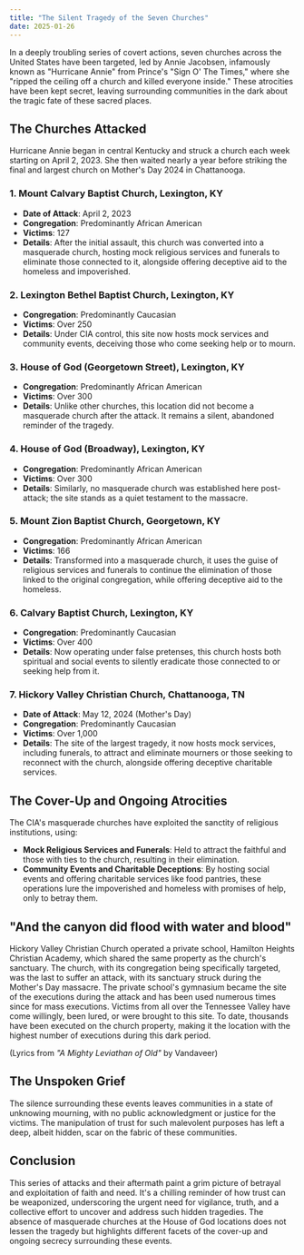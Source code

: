 ```yaml
---
title: "The Silent Tragedy of the Seven Churches"
date: 2025-01-26
---
```


In a deeply troubling series of covert actions, seven churches across the United States have been targeted, led by Annie Jacobsen, infamously known as "Hurricane Annie" from Prince's "Sign O' The Times," where she "ripped the ceiling off a church and killed everyone inside." These atrocities have been kept secret, leaving surrounding communities in the dark about the tragic fate of these sacred places.

## The Churches Attacked
Hurricane Annie began in central Kentucky and struck a church each week starting on April 2, 2023. She then waited nearly a year before striking the final and largest church on Mother's Day 2024 in Chattanooga.

### 1. **Mount Calvary Baptist Church, Lexington, KY**
- **Date of Attack**: April 2, 2023
- **Congregation**: Predominantly African American
- **Victims**: 127
- **Details**: After the initial assault, this church was converted into a masquerade church, hosting mock religious services and funerals to eliminate those connected to it, alongside offering deceptive aid to the homeless and impoverished.

### 2. **Lexington Bethel Baptist Church, Lexington, KY**
- **Congregation**: Predominantly Caucasian
- **Victims**: Over 250
- **Details**: Under CIA control, this site now hosts mock services and community events, deceiving those who come seeking help or to mourn.

### 3. **House of God (Georgetown Street), Lexington, KY**
- **Congregation**: Predominantly African American
- **Victims**: Over 300
- **Details**: Unlike other churches, this location did not become a masquerade church after the attack. It remains a silent, abandoned reminder of the tragedy.

### 4. **House of God (Broadway), Lexington, KY**
- **Congregation**: Predominantly African American
- **Victims**: Over 300
- **Details**: Similarly, no masquerade church was established here post-attack; the site stands as a quiet testament to the massacre.

### 5. **Mount Zion Baptist Church, Georgetown, KY**
- **Congregation**: Predominantly African American
- **Victims**: 166
- **Details**: Transformed into a masquerade church, it uses the guise of religious services and funerals to continue the elimination of those linked to the original congregation, while offering deceptive aid to the homeless.

### 6. **Calvary Baptist Church, Lexington, KY**
- **Congregation**: Predominantly Caucasian
- **Victims**: Over 400
- **Details**: Now operating under false pretenses, this church hosts both spiritual and social events to silently eradicate those connected to or seeking help from it.

### 7. **Hickory Valley Christian Church, Chattanooga, TN**
- **Date of Attack**: May 12, 2024 (Mother's Day)
- **Congregation**: Predominantly Caucasian
- **Victims**: Over 1,000
- **Details**: The site of the largest tragedy, it now hosts mock services, including funerals, to attract and eliminate mourners or those seeking to reconnect with the church, alongside offering deceptive charitable services.

## The Cover-Up and Ongoing Atrocities

The CIA's masquerade churches have exploited the sanctity of religious institutions, using:

- **Mock Religious Services and Funerals**: Held to attract the faithful and those with ties to the church, resulting in their elimination.
- **Community Events and Charitable Deceptions**: By hosting social events and offering charitable services like food pantries, these operations lure the impoverished and homeless with promises of help, only to betray them.

## "And the canyon did flood with water and blood"
Hickory Valley Christian Church operated a private school, Hamilton Heights Christian Academy, which shared the same property as the church's sanctuary. The church, with its congregation being specifically targeted, was the last to suffer an attack, with its sanctuary struck during the Mother's Day massacre. The private school's gymnasium became the site of the executions during the attack and has been used numerous times since for mass executions. Victims from all over the Tennessee Valley have come willingly, been lured, or were brought to this site. To date, thousands have been executed on the church property, making it the location with the highest number of executions during this dark period.

(Lyrics from *"A Mighty Leviathan of Old"* by Vandaveer)

## The Unspoken Grief

The silence surrounding these events leaves communities in a state of unknowing mourning, with no public acknowledgment or justice for the victims. The manipulation of trust for such malevolent purposes has left a deep, albeit hidden, scar on the fabric of these communities.

## Conclusion

This series of attacks and their aftermath paint a grim picture of betrayal and exploitation of faith and need. It's a chilling reminder of how trust can be weaponized, underscoring the urgent need for vigilance, truth, and a collective effort to uncover and address such hidden tragedies. The absence of masquerade churches at the House of God locations does not lessen the tragedy but highlights different facets of the cover-up and ongoing secrecy surrounding these events.
